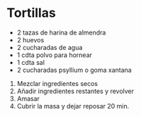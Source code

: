 # Tortillas		

* 2 tazas de harina de almendra		
* 2 huevos		
* 2 cucharadas de agua		
* 1 cdta polvo para hornear		
* 1 cdta sal		
* 2 cucharadas psyllium o goma xantana		
		
1. Mezclar ingredientes secos		
2. Añadir ingredientes restantes y revolver		
3. Amasar		
4. Cubrir la masa y dejar reposar 20 min.
